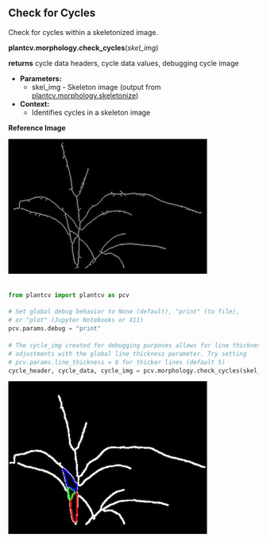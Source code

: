 ## Check for Cycles

Check for cycles within a skeletonized image. 

**plantcv.morphology.check_cycles**(*skel_img*)

**returns** cycle data headers, cycle data values, debugging cycle image

- **Parameters:**
    - skel_img - Skeleton image (output from [plantcv.morphology.skeletonize](skeletonize.md))
- **Context:**
    - Identifies cycles in a skeleton image

**Reference Image**
 
![Screenshot](img/documentation_images/check_cycles/skeleton.jpg)

```python

from plantcv import plantcv as pcv

# Set global debug behavior to None (default), "print" (to file), 
# or "plot" (Jupyter Notebooks or X11)
pcv.params.debug = "print"

# The cycle_img created for debugging purposes allows for line thickness 
# adjustments with the global line thickness parameter. Try setting 
# pcv.params.line_thickness = 8 for thicker lines (default 5)
cycle_header, cycle_data, cycle_img = pcv.morphology.check_cycles(skel_img=skeleton)

```

![Screenshot](img/documentation_images/check_cycles/plot_cycles.jpg)
